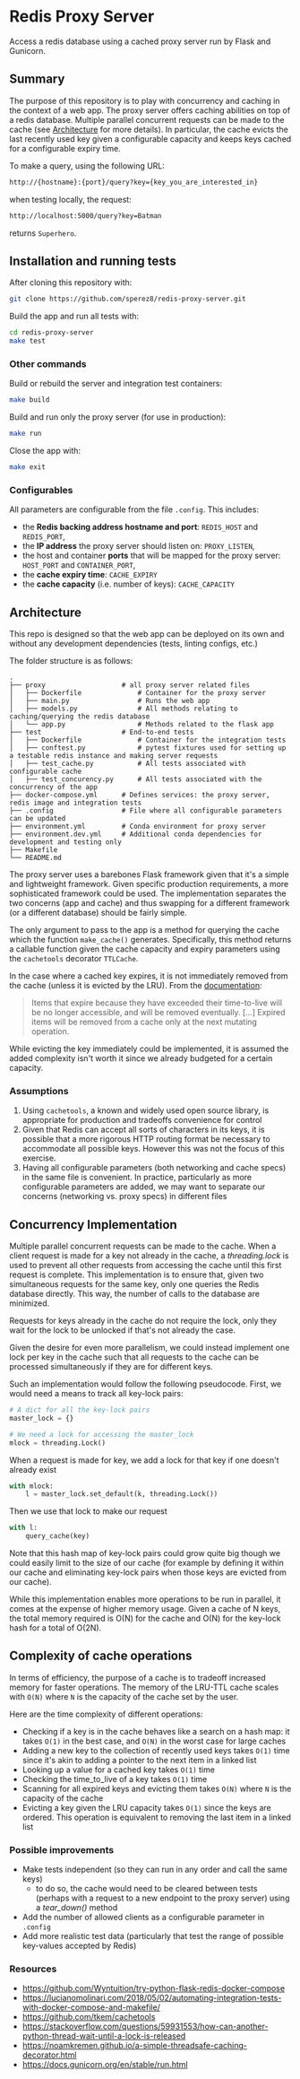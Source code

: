 # Redis Proxy Server

Access a redis database using a cached proxy server run by Flask and Gunicorn.

## Summary

The purpose of this repository is to play with concurrency and caching in the context of a web app.
The proxy server offers caching abilities on top of a redis database.
Multiple parallel concurrent requests can be made to the cache (see [Architecture](#architecture) for more details).
In particular, the cache evicts the last recently used key given a configurable capacity and keeps keys cached for a configurable expiry time.

To make a query, using the following URL:

```bash
http://{hostname}:{port}/query?key={key_you_are_interested_in}
```

when testing locally, the request:

```bash
http://localhost:5000/query?key=Batman
```

returns `Superhero`.

## Installation and running tests

After cloning this repository with:

```bash
git clone https://github.com/sperez8/redis-proxy-server.git
```

Build the app and run all tests with:
```bash
cd redis-proxy-server
make test
```

### Other commands

Build or rebuild the server and integration test containers:
```bash
make build
```

Build and run only the proxy server (for use in production):
```bash
make run
```

Close the app with:
```bash
make exit
```

### Configurables

All parameters are configurable from the file `.config`. This includes:
- the **Redis backing address hostname and port**: `REDIS_HOST` and `REDIS_PORT`,
- the **IP address**  the proxy server should listen on: `PROXY_LISTEN`,
- the host and container **ports** that will be mapped for the proxy server: `HOST_PORT` and `CONTAINER_PORT`,
- the **cache expiry time**: `CACHE_EXPIRY`
- the **cache capacity** (i.e. number of keys): `CACHE_CAPACITY`

## Architecture

This repo is designed so that the web app can be deployed on its own and without any development dependencies (tests, linting configs, etc.)

The folder structure is as follows:

    .
    ├── proxy                   # all proxy server related files
    │   ├── Dockerfile              # Container for the proxy server
    │   ├── main.py                 # Runs the web app
    │   ├── models.py               # All methods relating to caching/querying the redis database
    │   └── app.py                  # Methods related to the flask app
    ├── test                    # End-to-end tests
    │   ├── Dockerfile              # Container for the integration tests
    │   ├── conftest.py             # pytest fixtures used for setting up a testable redis instance and making server requests
    │   ├── test_cache.py           # All tests associated with configurable cache 
    │   ├── test_concurency.py      # All tests associated with the concurrency of the app
    ├── docker-compose.yml      # Defines services: the proxy server, redis image and integration tests
    ├── .config                 # File where all configurable parameters can be updated
    ├── environment.yml         # Conda environment for proxy server
    ├── environment.dev.yml     # Additional conda dependencies for development and testing only
    ├── Makefile
    └── README.md

The proxy server uses a barebones Flask framework given that it's a simple and lightweight framework. Given specific production requirements, a more sophisticated framework could be used.
The implementation separates the two concerns (app and cache) and thus swapping for a different framework (or a different database) 
should be fairly simple.

The only argument to pass to the app is a method for querying the cache which the function `make_cache()` generates.
Specifically, this method returns a callable function given the cache capacity and expiry parameters using the `cachetools` decorator `TTLCache`.

In the case where a cached key expires, it is not immediately removed from the cache (unless it is evicted by the LRU). From the [documentation](https://cachetools.readthedocs.io/en/latest/#cachetools.TTLCache):

> Items that expire because they have exceeded their time-to-live will be no longer accessible, and will be removed eventually. [...] Expired items will be removed from a cache only at the next mutating operation.

While evicting the key immediately could be implemented, it is assumed the added complexity isn't worth it since we already budgeted for a certain capacity.

### Assumptions
1. Using `cachetools`, a known and widely used open source library, is appropriate for production and tradeoffs convenience for control
2. Given that Redis can accept all sorts of characters in its keys, it is possible that a more rigorous HTTP routing format be necessary to accommodate all possible keys. However this was not the focus of this exercise.
3. Having all configurable parameters (both networking and cache specs) in the same file is convenient. In practice, particularly as more configurable parameters are added, we may want to separate our concerns (networking vs. proxy specs) in different files

## Concurrency Implementation

Multiple parallel concurrent requests can be made to the cache. When a client request is made for a key not already in the cache, a *threading.lock* is used to prevent
all other requests from accessing the cache until this first request is complete. This implementation is to ensure that, given two simultaneous requests for the same key, only one queries the Redis database directly. This way, the number of calls to the database are minimized.

Requests for keys already in the cache do not require the lock, only they wait for the lock to be unlocked if that's not already the case.

Given the desire for even more parallelism, we could instead implement one lock per key in the cache such that all requests to the cache can be processed simultaneously if they are for different keys.

Such an implementation would follow the following pseudocode. First, we would need a means to track all key-lock pairs:

```python
# A dict for all the key-lock pairs
master_lock = {}

# We need a lock for accessing the master_lock
mlock = threading.Lock()
```

When a request is made for key, we add a lock for that key if one doesn't already exist 
```python
with mlock:
    l = master_lock.set_default(k, threading.Lock())
```
Then we use that lock to make our request
```python
with l:
    query_cache(key)
```

Note that this hash map of key-lock pairs could grow quite big though we could easily limit to the size of our cache (for example by defining it within our cache and eliminating key-lock pairs when those keys are evicted from our cache).

While this implementation enables more operations to be run in parallel, it comes at the expense of higher memory usage. 
Given a cache of N keys, the total memory required is O(N) for the cache and O(N) for the key-lock hash for a total of O(2N). 

## Complexity of cache operations

In terms of efficiency, the purpose of a cache is to tradeoff increased memory for faster operations.
The memory of the LRU-TTL cache scales with `O(N)` where `N` is the capacity of the cache set by the user.

Here are the time complexity of different operations:
* Checking if a key is in the cache behaves like a search on a hash map: it takes `O(1)` in the best case, and `O(N)` in the worst case for large caches 
* Adding a new key to the collection of recently used keys takes `O(1)` time since it's akin to adding a pointer to the next item in a linked list
* Looking up a value for a cached key takes `O(1)` time
* Checking the time_to_live of a key takes `O(1)` time
* Scanning for all expired keys and evicting them takes `O(N)` where `N` is the capacity of the cache
* Evicting a key given the LRU capacity takes `O(1)` since the keys are ordered. This operation is equivalent to removing the last item in a linked list

### Possible improvements

* Make tests independent (so they can run in any order and call the same keys)
  * to do so, the cache would need to be cleared between tests (perhaps with a request to a new endpoint to the proxy server) using a *tear_down()* method
* Add the number of allowed clients as a configurable parameter in `.config`
* Add more realistic test data (particularly that test the range of possible key-values accepted by Redis)

### Resources

* https://github.com/Wyntuition/try-python-flask-redis-docker-compose
* https://lucianomolinari.com/2018/05/02/automating-integration-tests-with-docker-compose-and-makefile/
* https://github.com/tkem/cachetools
* https://stackoverflow.com/questions/59931553/how-can-another-python-thread-wait-until-a-lock-is-released
* https://noamkremen.github.io/a-simple-threadsafe-caching-decorator.html
* https://docs.gunicorn.org/en/stable/run.html
